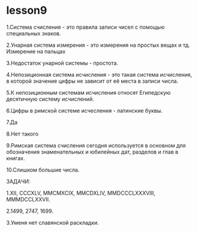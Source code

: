 # lesson9
  1.Система счисления - это правила записи чисел с помощью специальных знаков.
  
  2.Унарная система измерения - это измерения на простых вещах и тд. Измерение на пальцах

  3.Недостаток унарной системы - простота.

  4.Непозиционная система исчисления - это такая система исчисления, в которой значение цифры не зависит от её места в записи числа.

  5.К непозиционным системам исчисления относят Египедскую десятичную систему исчислений.

  6.Цифры в римской системе исчесления - латинские буквы.

  7.Да

  8.Нет такого
  
  9.Римская система счисления сегодня используется в основном для обозначения знаменательных и юбилейных дат, разделов и глав в книгах.

  10.Слишком большие числа.

ЗАДАЧИ:

1.XII, CCCXLV, MMCMXCIX, MMCDXLIV, MMDCCCLXXXVIII, MMMDCCLXXVII.

2.1499, 2747, 1699.

3.Уменя нет славянской раскладки.
